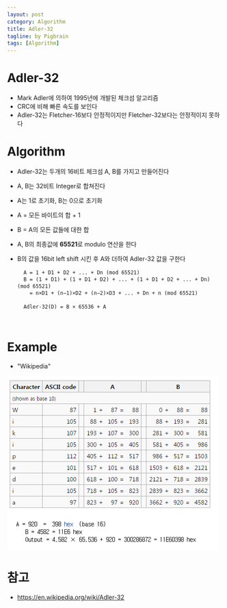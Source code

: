 ```yaml
---
layout: post
category: Algorithm
title: Adler-32
tagline: by Pigbrain
tags: [Algorithm]
---
```


<!--more-->

# Adler-32  
* Mark Adler에 의하여 1995년에 개발된 체크섬 알고리즘  
* CRC에 비해 빠른 속도를 보인다  
* Adler-32는 Fletcher-16보다 안정적이지만 Fletcher-32보다는 안정적이지 못하다  

# Algorithm  
* Adler-32는 두개의 16비트 체크섬 A, B를 가지고 만들어진다  
* A, B는 32비트 Integer로 합쳐진다  
* A는 1로 초기화, B는 0으로 초기화  
* A = 모든 바이트의 합 + 1     
* B = A의 모든 값들에 대한 합  
* A, B의 최종값에 **65521**로 modulo 연산을 한다  
* B의 값을 16bit left shift 시킨 후 A와 더하여 Adler-32 값을 구한다   
  
  
		A = 1 + D1 + D2 + ... + Dn (mod 65521)  
		B = (1 + D1) + (1 + D1 + D2) + ... + (1 + D1 + D2 + ... + Dn) (mod 65521)  
		  = n×D1 + (n−1)×D2 + (n−2)×D3 + ... + Dn + n (mod 65521)  
		         
     	Adler-32(D) = B × 65536 + A  
  

<br>  

# Example  
* "Wikipedia"    
   
<img src="/assets/themes/Snail/img/Algorithm/Adler32/example.png" alt="">  
   
<br>  
  
# 참고
* https://en.wikipedia.org/wiki/Adler-32     